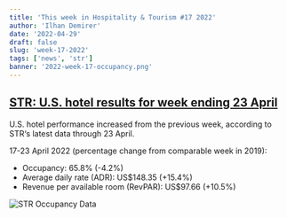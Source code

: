 ```yaml
---
title: 'This week in Hospitality & Tourism #17 2022'
author: 'Ilhan Demirer'
date: '2022-04-29'
draft: false
slug: 'week-17-2022'
tags: ['news', 'str']
banner: '2022-week-17-occupancy.png'
---
```


## [STR: U.S. hotel results for week ending 23 April](https://str.com/press-release/str-us-hotel-results-week-ending-16-april)

U.S. hotel performance increased from the previous week, according to STR‘s latest data through 23 April.

17-23 April 2022 (percentage change from comparable week in 2019):

- Occupancy: 65.8% (-4.2%)
- Average daily rate (ADR): US$148.35 (+15.4%)
- Revenue per available room (RevPAR): US$97.66 (+10.5%)

![STR Occupancy Data](/images/blogimages/2022-week-17-occupancy.png)
